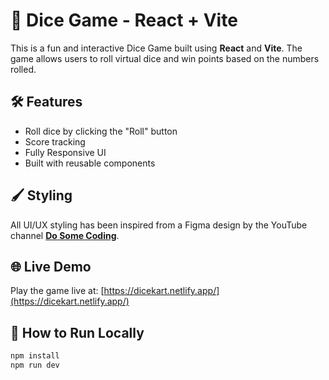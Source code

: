 # 🎲 Dice Game - React + Vite

This is a fun and interactive Dice Game built using **React** and **Vite**. The game allows users to roll virtual dice and win points based on the numbers rolled.

## 🛠️ Features

- Roll dice by clicking the "Roll" button
- Score tracking
- Fully Responsive UI
- Built with reusable components

## 🖌️ Styling

All UI/UX styling has been inspired from a Figma design by the YouTube channel [**Do Some Coding**](https://www.youtube.com/@DoSomeCoding).

## 🌐 Live Demo

Play the game live at: [https://dicekart.netlify.app/](https://dicekart.netlify.app/)

## 🚀 How to Run Locally

```bash
npm install
npm run dev
```
